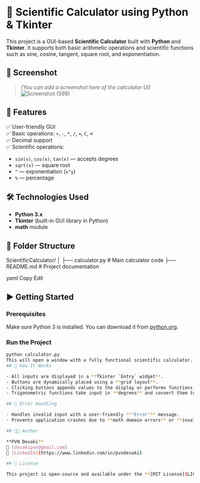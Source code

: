 # 🧮 Scientific Calculator using Python & Tkinter

This project is a GUI-based **Scientific Calculator** built with **Python** and **Tkinter**. It supports both basic arithmetic operations and scientific functions such as sine, cosine, tangent, square root, and exponentiation.

## 📸 Screenshot
> *(You can add a screenshot here of the calculator UI)*
![Screenshot (599)](https://github.com/user-attachments/assets/f8f35d57-4fb1-48fd-a29a-c7fd9c919d77)

## 🚀 Features

✅ User-friendly GUI  
✅ Basic operations: `+`, `-`, `*`, `/`, `=`, `C`, `⌫`  
✅ Decimal support  
✅ Scientific operations:
- `sin(x)`, `cos(x)`, `tan(x)` — accepts degrees
- `sqrt(x)` — square root
- `^` — exponentiation (`x^y`)
- `%` — percentage

## 🛠️ Technologies Used

- **Python 3.x**
- **Tkinter** (built-in GUI library in Python)
- **math** module

## 📂 Folder Structure
ScientificCalculator/
│
├── calculator.py # Main calculator code
├── README.md # Project documentation

yaml
Copy
Edit

## ▶️ Getting Started

### Prerequisites
Make sure Python 3 is installed. You can download it from [python.org](https://www.python.org/).

### Run the Project

```bash
python calculator.py
This will open a window with a fully functional scientific calculator.
## 🧠 How It Works

- All inputs are displayed in a **Tkinter `Entry` widget**.
- Buttons are dynamically placed using a **grid layout**.
- Clicking buttons appends values to the display or performs functions like `sqrt`, `sin`, etc.
- Trigonometric functions take input in **degrees** and convert them to **radians** internally using the `math` module.

## 🧼 Error Handling

- Handles invalid input with a user-friendly **"Error"** message.
- Prevents application crashes due to **math domain errors** or **invalid expressions** using `try-except` blocks.

## 👩‍💻 Author

**PVN Devaki**  
📧 [devakipvn@gmail.com]  
🔗 [LinkedIn](https://www.linkedin.com/in/pvndevaki) 

## 📄 License

This project is open-source and available under the **[MIT License](LICENSE)**.


